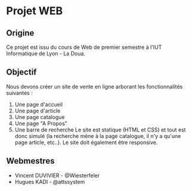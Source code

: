 # Projet WEB

## Origine

Ce projet est issu du cours de Web de premier semestre à l'IUT Informatique de Lyon - La Doua.

## Objectif

Nous devons créer un site de vente en ligne arborant les fonctionnalités suivantes :
1. Une page d'accueil
2. Une page d'article
3. Une page catalogue
4. Une page "A Propos"
5. Une barre de recherche
Le site est statique (HTML et CSS) et tout est donc simulé (la recherche mène à la page catalogue, il n'y a qu'une page article, etc..).
Le site doit également être responsive.

## Webmestres

- Vincent DUVIVIER - @Wiesterfeler
- Hugues KADI - @attssystem
